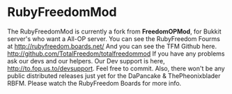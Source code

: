 # **RubyFreedomMod** #

The RubyFreedomMod is currently a fork from **FreedomOPMod**, for Bukkit server's who want a All-OP server. You can see the RubyFreedom Fourms at http://rubyfreedom.boards.net/ And you can see the TFM Github here. http://github.com/TotalFreedom/totalfreedommod If you have any problems ask our devs and our helpers. Our Dev support is here, http://to.fop.us.to/devsupport. Feel free to commit. Also, there won't be any public distributed releases just yet for the DaPancake & ThePheonixblader RBFM. Please watch the RubyFreedom Boards for more info.